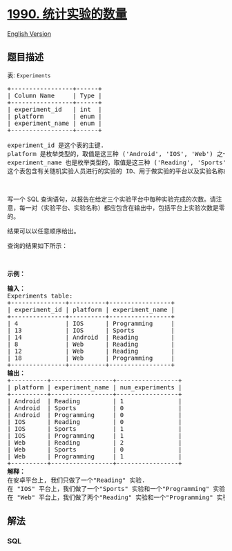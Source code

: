# [1990. 统计实验的数量](https://leetcode.cn/problems/count-the-number-of-experiments)

[English Version](/solution/1900-1999/1990.Count%20the%20Number%20of%20Experiments/README_EN.md)

## 题目描述

<!-- 这里写题目描述 -->

<p>表: <code>Experiments</code></p>

<pre>
+-----------------+------+
| Column Name     | Type |
+-----------------+------+
| experiment_id   | int  |
| platform        | enum |
| experiment_name | enum |
+-----------------+------+

experiment_id 是这个表的主键.
platform 是枚举类型的，取值是这三种 ('Android', 'IOS', 'Web') 之一.
experiment_name 也是枚举类型的，取值是这三种 ('Reading', 'Sports', 'Programming') 之一.
这个表包含有关随机实验人员进行的实验的 ID、用于做实验的平台以及实验名称的信息。
</pre>

<p>&nbsp;</p>

<p>写一个 SQL 查询语句，以报告在给定三个实验平台中每种实验完成的次数。请注意，每一对（实验平台、实验名称）都应包含在输出中，包括平台上实验次数是零的。</p>

<p>结果可以以任意顺序给出。</p>

<p>查询的结果如下所示：</p>

<p>&nbsp;</p>

<p><strong>示例：</strong></p>

<pre>
<strong>输入：</strong>
Experiments table:
+---------------+----------+-----------------+
| experiment_id | platform | experiment_name |
+---------------+----------+-----------------+
| 4             | IOS      | Programming     |
| 13            | IOS      | Sports          |
| 14            | Android  | Reading         |
| 8             | Web      | Reading         |
| 12            | Web      | Reading         |
| 18            | Web      | Programming     |
+---------------+----------+-----------------+
<strong>输出：</strong>
+----------+-----------------+-----------------+
| platform | experiment_name | num_experiments |
+----------+-----------------+-----------------+
| Android  | Reading         | 1               |
| Android  | Sports          | 0               |
| Android  | Programming     | 0               |
| IOS      | Reading         | 0               |
| IOS      | Sports          | 1               |
| IOS      | Programming     | 1               |
| Web      | Reading         | 2               |
| Web      | Sports          | 0               |
| Web      | Programming     | 1               |
+----------+-----------------+-----------------+
<strong>解释：</strong>
在安卓平台上, 我们只做了一个"Reading" 实验.
在 "IOS" 平台上，我们做了一个"Sports" 实验和一个"Programming" 实验.
在 "Web" 平台上，我们做了两个"Reading" 实验和一个"Programming" 实验.
</pre>

## 解法

### **SQL**

```sql

```
